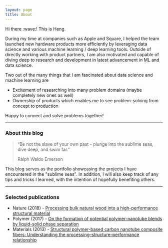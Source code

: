 ```yaml
---
layout: page
title: About
---
```


<p>
Hi there :wave:! This is Heng.
</p>
<p>
During my time at companies such as Apple and Square, I helped the team launched new hardware products more efficiently by leveraging data science and various machine learning / deep learning tools. Outside of directly working with product partners, I am also motivated and capable of diving deep to research and development in latest advancement in ML and data science.
</p>
<p>
Two out of the many things that I am fascinated about data science and machine learning are
</p>

<ul>
  <li>Excitement of researching into many problem domains (maybe completely new ones as well)</li>
  <li>Ownership of products which enables me to see problem-solving from concept to production</li>
</ul>

<p>
Happy to connect and solve problems together!
</p>


---

### About this blog

>“Be not the slave of your own past - plunge into the sublime seas, dive deep, and swim far.”
>
>Ralph Waldo Emerson

This blog serves as the portfolio showcasing the projects I have encountered in the "sublime seas". In addition, I will also keep track of any tips and tricks I learned, with the intention of hopefully benefiting others.

---

### Selected publications
* Nature (2018) - <a href="https://www.nature.com/articles/nature25476" target="_blank">Processing bulk natural wood into a high-performance structural material</a>
* Polymer (2017) - <a href="https://www.sciencedirect.com/science/article/abs/pii/S0032386117310005" target="_blank">On the formation of potential polymer-nanotube blends by liquid-solid phase separation</a>
* Materials (2013) - <a href="https://www.mdpi.com/1996-1944/6/6/2543" target="_blank">Structural polymer-based carbon nanotube composite fibers: Understanding the processing–structure–performance relationship</a>
